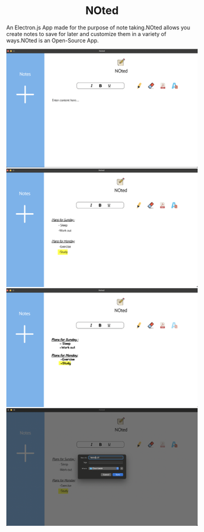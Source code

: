 <h1 align="center"> NOted</h1>

<p  >An Electron.js App made for the purpose of note taking.NOted allows you create notes to save for later and customize them in a variety of ways.NOted is an Open-Source App.</p>

   <div class="examples" id="examples" display="flex">


  <img src="images/one.png" height="50%">
        <img src="images/two.png" height="50%">
        
  </div>
    <div class="examples" display="flex">
        <img src="images/three.png" height="50%">
    <img src="images/four.png" height="50%">

  </div>
